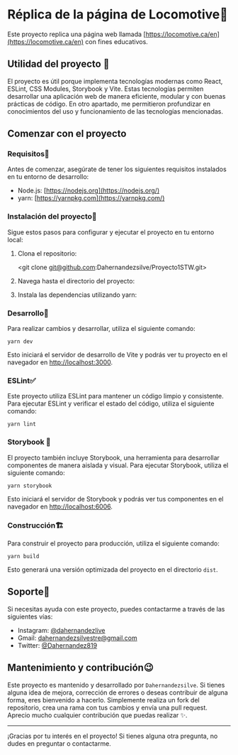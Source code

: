 # Réplica de la página de Locomotive📑

Este proyecto replica una página web llamada [https://locomotive.ca/en](https://locomotive.ca/en) con fines educativos.

## Utilidad del proyecto 🎯

El proyecto es útil porque implementa tecnologías modernas como React, ESLint, CSS Modules, Storybook y Vite. Estas tecnologías permiten desarrollar una aplicación web de manera eficiente, modular y con buenas prácticas de código. En otro apartado, me permitieron profundizar en conocimientos del uso y funcionamiento de las tecnologías mencionadas. 

## Comenzar con el proyecto 

### Requisitos📃

Antes de comenzar, asegúrate de tener los siguientes requisitos instalados en tu entorno de desarrollo:

-   Node.js: [https://nodejs.org](https://nodejs.org/)
-   yarn: [https://yarnpkg.com](https://yarnpkg.com/)

### Instalación del proyecto🔎

Sigue estos pasos para configurar y ejecutar el proyecto en tu entorno local:

1.  Clona el repositorio:

    <git clone git@github.com:Dahernandezsilve/Proyecto1STW.git>

2.  Navega hasta el directorio del proyecto:

    <cd Proyecto1STW>

3.  Instala las dependencias utilizando yarn:

    <yarn install>

 
### Desarrollo🔬

Para realizar cambios y desarrollar, utiliza el siguiente comando:

    yarn dev

Esto iniciará el servidor de desarrollo de Vite y podrás ver tu proyecto en el navegador en [http://localhost:3000](http://localhost:3000/).

### ESLint✅

Este proyecto utiliza ESLint para mantener un código limpio y consistente. Para ejecutar ESLint y verificar el estado del código, utiliza el siguiente comando:

    yarn lint

### Storybook 🚀

El proyecto también incluye Storybook, una herramienta para desarrollar componentes de manera aislada y visual. Para ejecutar Storybook, utiliza el siguiente comando:

    yarn storybook

Esto iniciará el servidor de Storybook y podrás ver tus componentes en el navegador en [http://localhost:6006](http://localhost:6006/).

### Construcción🏗️

Para construir el proyecto para producción, utiliza el siguiente comando:

    yarn build

Esto generará una versión optimizada del proyecto en el directorio `dist`.

## Soporte📒

Si necesitas ayuda con este proyecto, puedes contactarme a través de las siguientes vías:

-   Instagram: [@dahernandezlive](https://www.instagram.com/dahernandezlive)
-   Gmail: [dahernandezsilvestre@gmail.com](mailto:dahernandezsilvestre@gmail.com)
-   Twitter: [@Dahernandez819](https://twitter.com/Dahernandez819)

## Mantenimiento y contribución😉

Este proyecto es mantenido y desarrollado por `Dahernandezsilve`. Si tienes alguna idea de mejora, corrección de errores o deseas contribuir de alguna forma, eres bienvenido a hacerlo. Simplemente realiza un fork del repositorio, crea una rama con tus cambios y envía una pull request. Aprecio mucho cualquier contribución que puedas realizar ✨.

----------

¡Gracias por tu interés en el proyecto! Si tienes alguna otra pregunta, no dudes en preguntar o contactarme.
